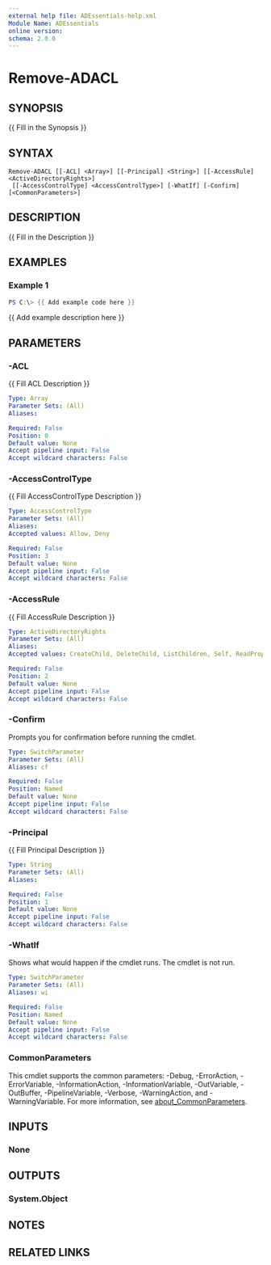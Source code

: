 ```yaml
---
external help file: ADEssentials-help.xml
Module Name: ADEssentials
online version:
schema: 2.0.0
---
```


# Remove-ADACL

## SYNOPSIS
{{ Fill in the Synopsis }}

## SYNTAX

```
Remove-ADACL [[-ACL] <Array>] [[-Principal] <String>] [[-AccessRule] <ActiveDirectoryRights>]
 [[-AccessControlType] <AccessControlType>] [-WhatIf] [-Confirm] [<CommonParameters>]
```

## DESCRIPTION
{{ Fill in the Description }}

## EXAMPLES

### Example 1
```powershell
PS C:\> {{ Add example code here }}
```

{{ Add example description here }}

## PARAMETERS

### -ACL
{{ Fill ACL Description }}

```yaml
Type: Array
Parameter Sets: (All)
Aliases:

Required: False
Position: 0
Default value: None
Accept pipeline input: False
Accept wildcard characters: False
```

### -AccessControlType
{{ Fill AccessControlType Description }}

```yaml
Type: AccessControlType
Parameter Sets: (All)
Aliases:
Accepted values: Allow, Deny

Required: False
Position: 3
Default value: None
Accept pipeline input: False
Accept wildcard characters: False
```

### -AccessRule
{{ Fill AccessRule Description }}

```yaml
Type: ActiveDirectoryRights
Parameter Sets: (All)
Aliases:
Accepted values: CreateChild, DeleteChild, ListChildren, Self, ReadProperty, WriteProperty, DeleteTree, ListObject, ExtendedRight, Delete, ReadControl, GenericExecute, GenericWrite, GenericRead, WriteDacl, WriteOwner, GenericAll, Synchronize, AccessSystemSecurity

Required: False
Position: 2
Default value: None
Accept pipeline input: False
Accept wildcard characters: False
```

### -Confirm
Prompts you for confirmation before running the cmdlet.

```yaml
Type: SwitchParameter
Parameter Sets: (All)
Aliases: cf

Required: False
Position: Named
Default value: None
Accept pipeline input: False
Accept wildcard characters: False
```

### -Principal
{{ Fill Principal Description }}

```yaml
Type: String
Parameter Sets: (All)
Aliases:

Required: False
Position: 1
Default value: None
Accept pipeline input: False
Accept wildcard characters: False
```

### -WhatIf
Shows what would happen if the cmdlet runs.
The cmdlet is not run.

```yaml
Type: SwitchParameter
Parameter Sets: (All)
Aliases: wi

Required: False
Position: Named
Default value: None
Accept pipeline input: False
Accept wildcard characters: False
```

### CommonParameters
This cmdlet supports the common parameters: -Debug, -ErrorAction, -ErrorVariable, -InformationAction, -InformationVariable, -OutVariable, -OutBuffer, -PipelineVariable, -Verbose, -WarningAction, and -WarningVariable. For more information, see [about_CommonParameters](http://go.microsoft.com/fwlink/?LinkID=113216).

## INPUTS

### None

## OUTPUTS

### System.Object
## NOTES

## RELATED LINKS
